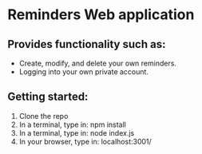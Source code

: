 ﻿<h1>Reminders Web application</h1>
<h2>Provides functionality such as:</h2>
<ul>
  <li>Create, modify, and delete your own reminders.</li>
  <li>Logging into your own private account.</li>
</ul>

<h2>Getting started:</h2>
<ol>
  <li>Clone the repo</li>
  <li>In a terminal, type in: npm install</li>
  <li>In a terminal, type in: node index.js </li>
  <li>In your browser, type in: localhost:3001/ </li>
</ol>
